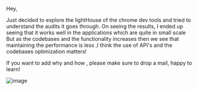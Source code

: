 Hey, 

Just decided to explore the lightHouse of the chrome dev tools and tried to understand the audits it goes through.
On seeing the results, I ended up seeing that it works well in the applications which are quite in small scale
But as the codebases and the functionality increases then we see that maintaining the performance is less ,I think the use of API's and the codebases optimization matters!

If you want to add why and how , please make sure to drop a mail, happy to learn!

![image](https://github.com/user-attachments/assets/48d4e3fa-d4a1-43ed-bc16-764e0af66282)
